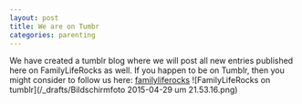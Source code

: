 ```yaml
---
layout: post
title: We are on Tumbr
categories: parenting
---
```


We have created a tumblr blog where we will post all new entries published here on FamilyLifeRocks as well. If you happen to be on Tumblr, then you might consider to follow us here: [familyliferocks](http://familyliferocks.tumblr.com/ "parenting blog")
![FamilyLifeRocks on tumblr](/_drafts/Bildschirmfoto 2015-04-29 um 21.53.16.png)